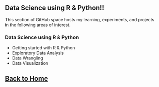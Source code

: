 ## Data Science using R & Python!!

This section of GitHub space hosts my learning, experiments, and projects in the following areas of interest.

### Data Science using R & Python
 - Getting started with R & Python
 - Exploratory Data Analysis
 -  Data Wrangling
 -  Data Visualization

## [Back to Home](https://maheshsridharan.github.io/Home/) 
